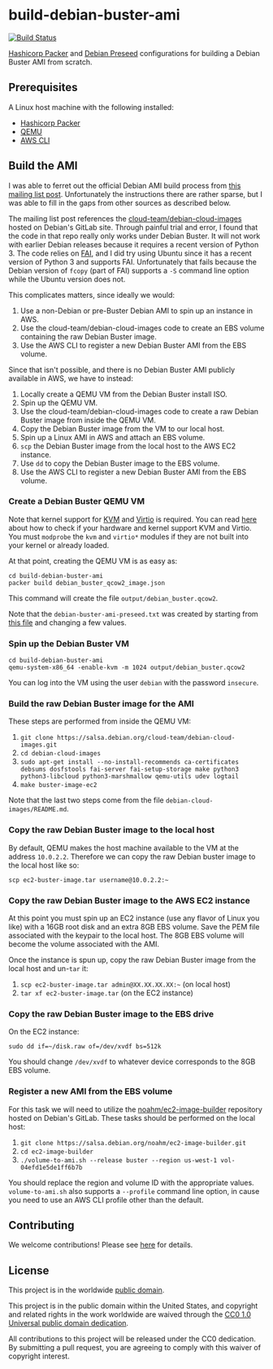 # build-debian-buster-ami #

[![Build Status](https://travis-ci.com/cisagov/build-debian-buster-ami.svg?branch=develop)](https://travis-ci.com/cisagov/build-debian-buster-ami)

[Hashicorp Packer](https://www.packer.io/) and [Debian
Preseed](https://wiki.debian.org/DebianInstaller/Preseed)
configurations for building a Debian Buster AMI from scratch.

## Prerequisites ##

A Linux host machine with the following installed:

* [Hashicorp Packer](https://www.packer.io/)
* [QEMU](https://www.qemu.org/)
* [AWS CLI](https://aws.amazon.com/cli/)

## Build the AMI ##

I was able to ferret out the official Debian AMI build process from
[this mailing list
post](https://lists.debian.org/debian-cloud/2019/07/msg00060.html).
Unfortunately the instructions there are rather sparse, but I was able
to fill in the gaps from other sources as described below.

The mailing list post references the
[cloud-team/debian-cloud-images](https://salsa.debian.org/cloud-team/debian-cloud-images.git)
hosted on Debian's GitLab site.  Through painful trial and error, I
found that the code in that repo really only works under Debian
Buster.  It will not work with earlier Debian releases because it
requires a recent version of Python 3.  The code relies on
[FAI](https://fai-project.org/), and I did try using Ubuntu since it
has a recent version of Python 3 and supports FAI.  Unfortunately that
fails because the Debian version of `fcopy` (part of FAI) supports a
`-S` command line option while the Ubuntu version does not.

This complicates matters, since ideally we would:

1. Use a non-Debian or pre-Buster Debian AMI to spin up an instance in
   AWS.
2. Use the cloud-team/debian-cloud-images code to create an EBS volume
   containing the raw Debian Buster image.
3. Use the AWS CLI to register a new Debian Buster AMI from the EBS
   volume.

Since that isn't possible, and there is no Debian Buster AMI publicly
available in AWS, we have to instead:

1. Locally create a QEMU VM from the Debian Buster install ISO.
2. Spin up the QEMU VM.
3. Use the cloud-team/debian-cloud-images code to create a raw Debian
   Buster image from inside the QEMU VM.
4. Copy the Debian Buster image from the VM to our local host.
5. Spin up a Linux AMI in AWS and attach an EBS volume.
6. `scp` the Debian Buster image from the local host to the AWS EC2
   instance.
7. Use `dd` to copy the Debian Buster image to the EBS volume.
8. Use the AWS CLI to register a new Debian Buster AMI from the EBS
   volume.

### Create a Debian Buster QEMU VM ###

Note that kernel support for
[KVM](https://www.linux-kvm.org/page/Main_Page) and
[Virtio](https://www.linux-kvm.org/page/Virtio) is required.  You can
read [here](https://wiki.archlinux.org/index.php/KVM) about how to
check if your hardware and kernel support KVM and Virtio.  You must
`modprobe` the `kvm` and `virtio*` modules if they are not built into
your kernel or already loaded.

At that point, creating the QEMU VM is as easy as:

```console
cd build-debian-buster-ami
packer build debian_buster_qcow2_image.json
```

This command will create the file `output/debian_buster.qcow2`.

Note that the `debian-buster-ami-preseed.txt` was created by starting
from [this
file](https://www.debian.org/releases/stable/example-preseed.txt) and
changing a few values.

### Spin up the Debian Buster VM ###

```console
cd build-debian-buster-ami
qemu-system-x86_64 -enable-kvm -m 1024 output/debian_buster.qcow2
```

You can log into the VM using the user `debian` with the password
`insecure`.

### Build the raw Debian Buster image for the AMI ###

These steps are performed from inside the QEMU VM:

1. `git clone
   https://salsa.debian.org/cloud-team/debian-cloud-images.git`
2. `cd debian-cloud-images`
3. `sudo apt-get install --no-install-recommends ca-certificates
   debsums dosfstools fai-server fai-setup-storage make python3
   python3-libcloud python3-marshmallow qemu-utils udev logtail`
4. `make buster-image-ec2`

Note that the last two steps come from the file
`debian-cloud-images/README.md`.

### Copy the raw Debian Buster image to the local host ###

By default, QEMU makes the host machine available to the VM at the
address `10.0.2.2`.  Therefore we can copy the raw Debian buster image
to the local host like so:

```console
scp ec2-buster-image.tar username@10.0.2.2:~
```

### Copy the raw Debian Buster image to the AWS EC2 instance ###

At this point you must spin up an EC2 instance (use any flavor of
Linux you like) with a 16GB root disk and an extra 8GB EBS volume.
Save the PEM file associated with the keypair to the local host.  The
8GB EBS volume will become the volume associated with the AMI.

Once the instance is spun up, copy the raw Debian Buster
image from the local host and un-`tar` it:

1. `scp ec2-buster-image.tar admin@XX.XX.XX.XX:~` (on local host)
2. `tar xf ec2-buster-image.tar` (on the EC2 instance)

### Copy the raw Debian Buster image to the EBS drive ###

On the EC2 instance:

```console
sudo dd if=~/disk.raw of=/dev/xvdf bs=512k
```

You should change `/dev/xvdf` to whatever device corresponds to the
8GB EBS volume.

### Register a new AMI from the EBS volume ###

For this task we will need to utilize the
[noahm/ec2-image-builder](https://salsa.debian.org/noahm/ec2-image-builder.git)
repository hosted on Debian's GitLab.  These tasks should be performed
on the local host:

1. `git clone https://salsa.debian.org/noahm/ec2-image-builder.git`
2. `cd ec2-image-builder`
3. `./volume-to-ami.sh --release buster --region us-west-1 vol-04efd1e5de1ff6b7b`

You should replace the region and volume ID with the appropriate
values.  `volume-to-ami.sh` also supports a `--profile` command line
option, in cause you need to use an AWS CLI profile other than the
default.

## Contributing ##

We welcome contributions!  Please see [here](CONTRIBUTING.md) for
details.

## License ##

This project is in the worldwide [public domain](LICENSE).

This project is in the public domain within the United States, and
copyright and related rights in the work worldwide are waived through
the [CC0 1.0 Universal public domain
dedication](https://creativecommons.org/publicdomain/zero/1.0/).

All contributions to this project will be released under the CC0
dedication. By submitting a pull request, you are agreeing to comply
with this waiver of copyright interest.
